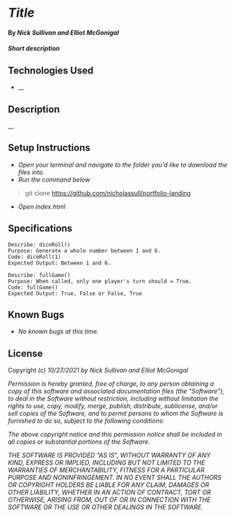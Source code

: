 # _Title_

#### By _**Nick Sullivan and Elliot McGonigal**_

#### _Short description_

## Technologies Used

* __

## Description

__

## Setup Instructions

* _Open your terminal and navigate to the folder you'd like to download the files into._
* _Run the command below_
> git clone https://github.com/nicholassull/portfolio-landing
* _Open index.html_


## Specifications
```
Describe: diceRoll()
Purpose: Generate a whole number between 1 and 6.
Code: diceRoll(1)
Expected Output: Between 1 and 6.

Describe: fullGame()
Purpose: When called, only one player's turn should = True.
Code: fullGame()
Expected Output: True, False or False, True
```
## Known Bugs

* _No known bugs at this time._

## License

Copyright (c) _10/27/2021_ _by Nick Sullivan and Elliot McGonigal_


_Permission is hereby granted, free of charge, to any person obtaining a copy of this software and associated documentation files (the "Software"), to deal in the Software without restriction, including without limitation the rights to use, copy, modify, merge, publish, distribute, sublicense, and/or sell copies of the Software, and to permit persons to whom the Software is furnished to do so, subject to the following conditions:_

_The above copyright notice and this permission notice shall be included in all copies or substantial portions of the Software._

_THE SOFTWARE IS PROVIDED "AS IS", WITHOUT WARRANTY OF ANY KIND, EXPRESS OR IMPLIED, INCLUDING BUT NOT LIMITED TO THE WARRANTIES OF MERCHANTABILITY, FITNESS FOR A PARTICULAR PURPOSE AND NONINFRINGEMENT. IN NO EVENT SHALL THE AUTHORS OR COPYRIGHT HOLDERS BE LIABLE FOR ANY CLAIM, DAMAGES OR OTHER LIABILITY, WHETHER IN AN ACTION OF CONTRACT, TORT OR OTHERWISE, ARISING FROM, OUT OF OR IN CONNECTION WITH THE SOFTWARE OR THE USE OR OTHER DEALINGS IN THE SOFTWARE._